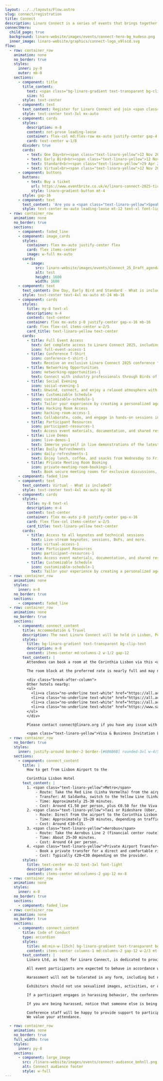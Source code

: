 ```yaml
---
layout: ../../layouts/Flow.astro
slug: connect/registration
title: Connect
description: Linaro Connect is a series of events that brings together the Arm Ecosystem. This is the ONLY place where developers, maintainers of both hardware and software can collaborate and discuss common problems
connectHero:
  child_page: true
  background: linaro-website/images/events/connect-hero-bg_kudeso.png
  inner_image: linaro-website/graphics/connect-logo_u9lscd.svg
flow:
  - row: container_row
    animation: none
    no_border: true
    styles:
      inner: py-0
      outer: mb-0
    sections:
      - component: title
        title_content:
          text: <span class="bg-linaro-gradient text-transparent bg-clip-text h-auto">Registration</span>
          size: h1
        style: text-center
      - component: text
        text_content: Register for Linaro Connect and join <span class="text-linaro-yellow">hundreds</span> of the world’s leading Arm Open Source technical experts.
        style: text-center text-3xl mx-auto
      - component: cards
        styles:
          description: m-8
          content: not-prose leading-loose
          container: flex-col md:flex-row mx-auto justify-center gap-4 m-24 not-prose w-full items-center
          card: text-center w-1/8
        divider: true
        cards:
          - text: One Day<br><span class="text-linaro-yellow">12 Nov 2024 - 12 May 2025</span><br><span class="text-4xl">£462</span>
          - text: Early Bird<br><span class="text-linaro-yellow">12 Nov 2024 - 29 Apr 2025</span><br><span class="text-4xl">£770</span>
          - text: Standard<br><span class="text-linaro-yellow">29 Apr 2025 - 12 May 2025</span><br><span class="text-4xl">£1,100</span>
          - text: Virtual<br><span class="text-linaro-yellow">12 Nov 2024 - 12 May 2025</span><br><span class="text-4xl">£30</span>
      - component: buttons
        buttons:
          - text: Buy a ticket
            url: https://www.eventbrite.co.uk/e/linaro-connect-2025-tickets-1324884919459?aff=oddtdtcreator
            style: linaro-gradient-button mt-4
        style: gap-16
      - component: text
        text_content: 'Are you a <span class="text-linaro-yellow">Speaker, Sponsor, Linaro Member or Linaro Employee</span>? If the answer is yes then <a class="text-linaro-yellow no-underline" href="https://www.kitefor.events/events/linaro-connect-2025/register" target="_blank">click here</a> to register!'
        style: text-center mx-auto leading-loose mt-12 text-xl font-light
  - row: container_row
    animation: none
    no_border: true
    sections:
      - component: faded_line
      - component: image_cards
        styles:
          container: flex mx-auto justify-center flex
          card: flex items-center
          image: w-full mx-auto
        cards:
          - image:
              src: linaro-website/images/events/Connect_25_Draft_agenda_graphic_pclvpy.png
              alt: test
              height: 1600
              width: 1600
      - component: text
        text_content: One Day, Early Bird and Standard - What is included?
        style: text-center text-4xl mx-auto mt-24 mb-16
      - component: cards
        styles:
          title: my-8 text-xl
          description: m-4
          content: text-center
          container: flex mx-auto p-0 justify-center gap-x-16 mb-16
          card: flex flex-col items-center w-2/5
          card_title: text-linaro-yellow text-center
        cards:
          - title: Full Event Access
            text: Get complete access to Linaro Connect 2025, including keynotes, sessions, BoFs, private meetings, and more.
            icon: full-event-access-1
          - title: Conference T-Shirt
            icon: conference-t-shirt-1
            text: Receive an exclusive Linaro Connect 2025 conference t-shirt as a token of participation.
          - title: Networking Opportunities
            icon: networking-opportunities-1
            text: Connect with industry professionals through Birds of a Feather (BoFs) sessions, discussions, and collaboration activities.
          - title: Social Evening
            icon: social-evening-1
            text: Unwind, connect, and enjoy a relaxed atmosphere with casual conversations and activities.
          - title: Customizable Schedule
            icon: customizable-schedule-1
            text: Tailor your experience by creating a personalized agenda, prioritizing sessions aligned with your interests.
          - title: Hacking Room Access
            icon: hacking-room-access-1
            text: Collaborate, code, and engage in hands-on sessions in a dedicated hacking room.
          - title: Participant Resources
            icon: participant-resources-1
            text: Access event materials, documentation, and shared resources to enhance understanding.
          - title: Live Demos
            icon: live-demos-1
            text: Immerse yourself in live demonstrations of the latest technologies, innovations, and projects.
          - title: Daily Refreshments
            icon: daily-refreshments-1
            text: Enjoy lunch, coffee, and snacks from Wednesday to Friday to stay energized.
          - title: Private Meeting Room Booking
            icon: private-meeting-room-bookings-1
            text: Book secure meeting rooms for exclusive discussions, collaboration, or networking.
      - component: faded_line
      - component: text
        text_content: Virtual - What is included?
        style: text-center text-4xl mx-auto my-16
      - component: cards
        styles:
          title: my-8 text-xl
          description: m-4
          content: text-center
          container: flex mx-auto p-0 justify-center gap-x-16
          card: flex flex-col items-center w-2/5
          card_title: text-linaro-yellow text-center
        cards:
          - title: Access to all keynotes and technical sessions
            text: Live-stream keynotes, sessions, BoFs, and more.
            icon: virtual-access-1
          - title: Participant Resources
            icon: participant-resources-1
            text: Access event materials, documentation, and shared resources to enhance understanding.
          - title: Customizable Schedule
            icon: customizable-schedule-1
            text: Tailor your experience by creating a personalized agenda, prioritizing sessions aligned with your interests.
  - row: container_row
    animation: none
    styles:
      inner: m-0
    no_border: true
    sections:
      - component: faded_line
  - row: container_row
    animation: none
    no_border: true
    sections:
      - component: connect_content
        title: Accommodation & Travel
        description: The next Linaro Connect will be held in Lisbon, Portugal, <br>Wednesday 14 - Friday 16 May 2025 at the Corinthia Lisbon.
        styles:
          title: bg-linaro-gradient text-transparent bg-clip-text
          description: m-8
          content: items-center md:columns-2 w-1/2 gap-12
        text_content: |
          Attendees can book a room at the Corinthia Lisbon via this <a class="text-linaro-yellow no-underline" href="https://reservations.corinthia.com/?adult=1&arrive=2025-05-12&chain=10210&child=0&currency=EUR&depart=2025-05-15&group=LINARO25CL&hotel=28705&level=hotel&locale=en-US&productcurrency=EUR&rooms=1">link</a>

          The room block at the preferred rate is nearly full and may not be available on certain dates. If you encounter any issues booking a room, please contact reservations.lisbon@corinthia.com or make your reservation through the standard Corinthia Lisbon online booking process <a class="text-linaro-yellow no-underline" href="https://www.corinthia.com/en-gb/lisbon/rooms-suites/?start_date=2025-05-14&end_date=2025-05-16&adults=1">here</a>.

          <div class="break-after-column">
          Other hotels nearby:
          <ul>
            <li><a class="no-underline text-white" href="https://all.accor.com/lien_externe.svlt?goto=fiche_hotel&code_hotel=3346&merchantid=seo-maps-PT-3346&sourceid=aw-cen&utm_medium=seo%20maps&utm_source=google%20Maps&utm_campaign=seo%20maps" target="_blank">Mercure Lisboa</a></li>
            <li><a class="no-underline text-white" href="https://all.accor.com/lien_externe.svlt?goto=fiche_hotel&code_hotel=0784&merchantid=seo-maps-PT-0784&sourceid=aw-cen&utm_medium=seo%20maps&utm_source=google%20Maps&utm_campaign=seo%20maps" target="_blank">Novotel Lisboa</a></li>
            <li><a class="no-underline text-white" href="https://all.accor.com/lien_externe.svlt?goto=fiche_hotel&code_hotel=1668&merchantid=seo-maps-PT-1668&sourceid=aw-cen&utm_medium=seo%20maps&utm_source=google%20Maps&utm_campaign=seo%20maps" target="_blank">ibis Lisboa Jose Malhoa</a></li>
            <li><a class="no-underline text-white" href="https://www.sanahotels.com/hotel/sana-malhoa/" target="_blank">SANA Malhoa Hotel</a></li>
          </ul>
          </div>

          Please contact connect@linaro.org if you have any issue with booking your accommodation.

          <span class="text-linaro-yellow">Visa & Business Invitation Letter - </span> If you require a visa support letter and/or need a business invitation letter, you can request these on KITE, Linaro’s event platform. Once you have registered, log in to KITE and follow the instructions to request these documents.
  - row: container_row
    no_border: true
    styles:
      inner: justify-around border-2 border-[#6B6B6B] rounded-3xl w-4/5 mx-auto mb-16 px-8 py-8
    sections:
      - component: connect_content
        title: |
          How to get from Lisbon Airport to the

          Corinthia Lisbon Hotel
        text_content: |
          1. <span class="text-linaro-yellow">Metro</span>
              - Route: Take the Red Line (Linha Vermelha) from the airport station to Saldanha station.
              - Transfer: At Saldanha, switch to the Yellow Line (Linha Amarela) heading towards Rato and get off at Sete Rios station, which is a short walk from the Corinthia Lisbon. 
              - Time: Approximately 25-30 minutes.
              - Cost: Around €1.50 per person, plus €0.50 for the Viva Viagem card (if you don't already have one).
          2. <span class="text-linaro-yellow">Taxi or Rideshare (Uber, Bolt)</span>
              - Route: Direct from the airport to the Corinthia Lisbon Hotel. 
              - Time: Approximately 15–20 minutes, depending on traffic. 
              - Cost: Around €10–€15.
          3. <span class="text-linaro-yellow">Aerobus</span>
              - Route: Take the Aerobus Line 2 (financial center route) from the airport and get off at the Sete Rios stop, close to the Corinthia Hotel. 
              - Time: About 25–30 minutes. 
              - Cost: Around €4 per person. 
          4. <span class="text-linaro-yellow">Private Airport Transfer</span>
              - Book a private transfer for a direct and comfortable ride, especially if you have a lot of luggage. 
              - Cost: Typically €20–€30 depending on the provider.
        styles:
          title: text-center mx-32 text-3xl font-light
          description: m-8
          content: items-center md:columns-2 gap-12 mx-8
  - row: container_row
    animation: none
    styles:
      inner: m-0
    no_border: true
    sections:
      - component: faded_line
  - row: container_row
    animation: none
    no_border: true
    sections:
      - component: connect_content
        title: Code of Conduct
        type: accordion
        styles:
          title: md:min-w-[15ch] bg-linaro-gradient text-transparent bg-clip-text
          content: items-center columns-1 md:columns-2 gap-12 w-2/3 mt-6 text-pretty break-words
        text_content: |
          Linaro Ltd, as host for Linaro Connect, is dedicated to providing a harassment-free experience for participants at all of our events. Linaro events are working conferences intended for professional networking and collaboration in the Linux community. They exist to encourage the open exchange of ideas and expression and require an environment that recognizes the inherent worth of every person and group. While at Linaro events or related ancillary or social events, any participants, including speakers, attendees, volunteers, sponsors, exhibitors, booth staff and anyone else, should not engage in harassment in any form of communication or media including email, texting and social media.

          All event participants are expected to behave in accordance with professional standards, with both the Linaro Connect Code of Conduct as well as their respective employer’s policies governing appropriate workplace behavior, and applicable laws.

          Harassment will not be tolerated in any form, including but not limited to harassment based on gender, gender identity and expression, sexual orientation, disability, physical appearance, body size, race, age, religion or any other status protected by laws in which the conference or program is being held. Harassment includes the use of abusive, offensive or degrading language, intimidation, stalking, harassing photography or recording, inappropriate physical contact, sexual imagery and unwelcome sexual advances or requests for sexual favors.. Any report of harassment at one of our events will be addressed immediately. Participants asked to stop any harassing behavior are expected to comply immediately. Anyone who witnesses or is subjected to unacceptable behavior should notify a conference organizer at once.

          Exhibitors should not use sexualized images, activities, or other material in their booths and must refrain from the use of sexualized clothing/uniforms/costumes, or otherwise creating a sexualized environment. Speakers should not use sexual language, images, or any language or images that would constitute harassment as defined above in their talks.

          If a participant engages in harassing behavior, the conference organizers may take any action they deem appropriate, ranging from issuance of a warning to the offending individual to expulsion from the conference with no refund, depending on the circumstances. Linaro reserves the right to exclude any participant found to be engaging in harassing behavior from participating in any further Linaro events, trainings or other activities.

          If you are being harassed, notice that someone else is being harassed, or have any other concerns relating to harassment, please contact a member of conference staff immediately. Conference staff can be identified by t-shirts/staff badges onsite; and an organizer can be found at the event registration counter at any time. You are also encouraged to contact Diane Cheshire, Group HR Director at diane.cheshire@linaro.org

          Conference staff will be happy to provide support to participants, including contacting hotel/venue security or local law enforcement, when appropriate, providing escorts, or otherwise assisting those experiencing harassment to ensure that they feel safe for the duration of the conference.
          We value your attendance.

  - row: container_row
    animation: none
    no_border: true
    full_width: true
    styles:
      inner: py-8
    sections:
      - component: large_image
        src: /linaro-website/images/events/connect-audience_bnhnll.png
        alt: Connect audience footer
        style: w-full
---
```

